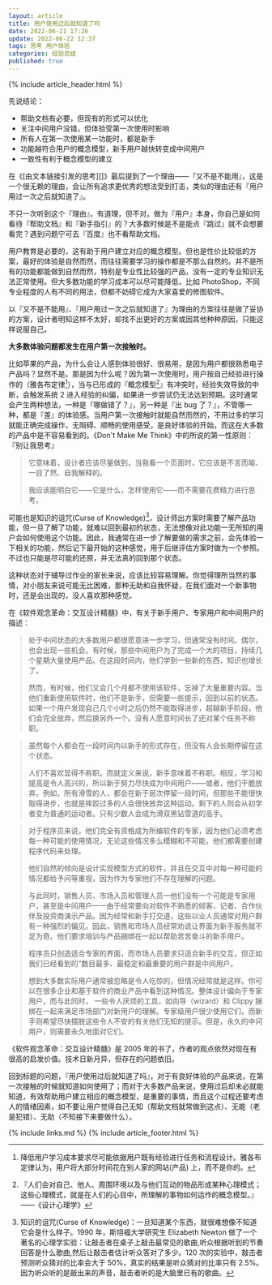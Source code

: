 ```yaml
---
layout: article
title: 用户使用过后就知道了吗
date: 2022-06-21 17:26
update: 2022-06-22 12:37
tags: 思考 用户体验
categories: 经验总结
published: true
---
```


{% include article_header.html %}

先说结论：

- 帮助文档有必要，但现有的形式可以优化
- 关注中间用户没错，但体验受第一次使用时影响
- 所有人在第一次使用某一功能时，都是新手
- 功能越符合用户的概念模型，新手用户越快转变成中间用户
- 一致性有利于概念模型的建立

在《[由文本链接引发的思考][]》最后提到了一个理由——『又不是不能用』，这是一个很无赖的理由，会让所有追求更优秀的想法受到打击，类似的理由还有『用户用过一次之后就知道了』。

不只一次听到这个『理由』，有道理，但不对。做为『用户』本身，你自己是如何看待『帮助文档』和『新手指引』的？大多数时候是不是能点『跳过』就不会想要看完？遇到问题宁可去『百度』也不看帮助文档。

用户教育是必要的，这有助于用户建立对应的概念模型。但也是性价比较低的方案，最好的体验是自然而然，而往往需要学习的操作都是不那么自然的。并不是所有的功能都能做到自然而然，特别是专业性比较强的产品，没有一定的专业知识无法正常使用。但大多数功能的学习成本可以尽可能降低，比如 PhotoShop，不同专业程度的人有不同的用法，但都不妨碍它成为大家喜爱的修图软件。

以『又不是不能用』、『用户用过一次之后就知道了』为理由的方案往往是做了妥协的方案，设计者明知这样不太好，却找不出更好的方案或因其他种种原因，只能这样说服自己。

**大多数体验问题都发生在用户第一次接触时。**

比如苹果的产品，为什么会让人感到体验很好、很易用，是因为用户都很熟悉电子产品吗？显然不是。那是因为什么呢？因为第一次使用时，用户按自己经验进行操作的（雅各布定律[^1]），当与已形成的『概念模型[^2]』有冲突时，经验失效导致的中断，会触发系统 2 进入经验的纠偏，如果进一步尝试仍无法达到预期。这时通常会产生两种想法，一种是『哪做错了？』，另一种是『出 bug 了？』，不管哪一种，都是『差』的体验感。当用户第一次接触时就能自然而然的，不用过多的学习就能正确完成操作，无阻碍、顺畅的使用感受，是良好体验的开始，而这在大多数的产品中是不容易看到的。《Don't Make Me Think》中的所说的第一性原则：『别让我思考』

> 它意味着，设计者应该尽量做到，当我看一个页面时，它应该是不言而喻、一目了然、自我解释的。
>
> 我应该能明白它——它是什么，怎样使用它——而不需要花费精力进行思考。

可能也是知识的诅咒(Curse of Knowledge)[^3]，设计师出方案时需要了解产品功能，但一旦了解了功能，就难以回到最初的状态，无法想像对此功能一无所知的用户会如何使用这个功能。因此，我通常在进一步了解要做的需求之前，会先体验一下相关的功能，然后记下最开始的这种感觉，用于后继评估方案时做为一个参照。不过也只能是尽可能的还原，并无法真的回到那个状态。

这种状态对于辅导过作业的家长来说，应该比较容易理解。你觉得理所当然的事情，对小朋友来说可能无比困难，那种无助和自我怀疑，在我们面对一个新事物时，还是会出现的，没人喜欢那种感觉。

在《软件观念革命：交互设计精髓》中，有关于新手用户、专家用户和中间用户的描述：

> 处于中间状态的大多数用户都很愿意进一步学习，但通常没有时间。偶尔，也会出现一些机会。有时候，那些中间用户为了完成一个大的项目，持续几个星期大量使用产品。在这段时间内，他们学到一些新的东西，知识也增长了。
>
> 然而，有时候，他们又会几个月都不使用该软件，忘掉了大量重要内容。当他们重新使用软件时，他们不是新手，但需要一些提示，回到以前的状态。
> 如果一个用户发现自己几个小时之后仍然不能取得进步，超越新手阶段，他们会完全放弃，然后换另外一个。没有人愿意时间长了还对某个任务不称职。

> 虽然每个人都会在一段时间内以新手的形式存在，但没有人会长期停留在这个状态。
>
> 人们不喜欢显得不称职。而就定义来说，新手意味着不称职。相反，学习和提高是令人高兴的，所以新于努力尽快成为中间用户——或者，他们干脆放弃。例如，所有滑雪的人，都会在新于层次停留一段时间，但那些不能很快取得进步，也就是摔跤过多的人会很快放弃这种运动。剩下的人则会从初学者变为普通的运动者。只有少数人会成为滑双黑钻雪道的高手。

> 对于程序员来说，他们完全有资格成为所编软件的专家，因为他们必须考虑每一种可能的使用情况，无论这些情况多么模糊和不可能，他们都需要创建程序代码来处理。
>
> 他们自然的倾向是设计实现模型方式的软件，并且在交互中对每一种可能的情况都给予问等重视，因为作为专家他们不存在理解的问题。
>
> 与此同时，销售人员、市场入员和管理人员一他们没有一个可能是专家用户，甚至是中间用户一一由于经常要向对软件不熟悉的倾客、记者、合作伙伴及投资商演示产品。因为经常和新手打交道，这些以业人员通常对用户群有一种强烈的偏见。因此，销售和市场人员经常劝说让界面为新手服务就不足为奇。他们要求培训与产品捆绑在一起以帮助苦苦奋斗的新手用户。
>
> 程序员只创造适合专家的界面，而市场人员要求只适合新手的交互，但正如我们已经看到的”数目最多、最稳定和最重要的用户群是中间用户。
>
> 想到大多数实际用户通常被忽略是令人吃惊的，但情况经常就是这样。你可以在很多企业和基于软件的商业产品中看到这种情况。整体设计偏向于专家用户，而与此同时， 一些令人厌烦的工具，如向导（wizard）和 Clippy 捆绑在一起来满足市场部门对新用户的理解。专家级用户很少使用它们，而新手则希望尽快摆脱这些令人不安的有关他们无知的提示。但是，永久的中问用户，则需要永久地面对它们。

《软件观念革命：交互设计精髓》是 2005 年的书了，作者的观点依然对现在有很高的启发价值。技术日新月异，但存在的问题依旧。

回到标题的问题，『用户使用过后就知道了吗』，对于有良好体验的产品来说，在第一次接触的时候就知道如何使用了；而对于大多数产品来说，使用过后却未必就能知道，有效帮助用户建立相应的概念模型，是重要的事情，而且这个过程还要考虑人的情绪因素，如不要让用户觉得自己无知（帮助文档就常做到这点）、无能（老是犯错）、无助（不知接下来要做什么）。

[^1]: 降低用户学习成本要求尽可能依据用户既有经验进行任务和流程设计。雅各布定律认为，用户将大部分时间花在别人家的网站(产品) 上，而不是你的。
[^2]: 『人们会对自己、他人、周围环境以及与他们互动的物品形成某种心理模式； 这些心理模式，就是在人们的心目中，所理解的事物如何运作的概念模型。』——《设计心理学》
[^3]: 知识的诅咒(Curse of Knowledge)：一旦知道某个东西，就很难想像不知道它会是什么样子。1990 年，斯坦福大学研究生 Elizabeth Newton 做了一个著名的心理学实验：让敲击者在桌子上敲击最常见的歌曲,听众根据听到的节奏回答是什么歌曲,然后让敲击者估计听众答对了多少。120 次的实验中，敲击者预测听众猜对的比率会大于 50%，真实的结果是听众猜对的比率只有 2.5%。因为听众听的是敲出来的声音，敲击者听的是大脑里已有的歌曲。

{% include links.md %}
{% include article_footer.html %}
